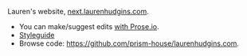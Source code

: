 Lauren's website, [next.laurenhudgins.com](http://next.laurenhudgins.com).

 - You can make/suggest edits [with Prose.io](http://prose.io/#prism-house/laurenhudgins.com).
 - [Styleguide](/styleguide)
 - Browse code: https://github.com/prism-house/laurenhudgins.com.

